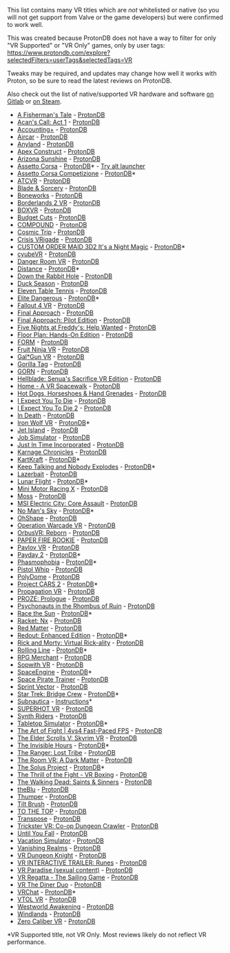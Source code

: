 This list contains many VR titles which are *not* whitelisted or native (so you will not get support from Valve or the game developers) but were confirmed to work well.

This was created because ProtonDB does not have a way to filter for only "VR Supported" or "VR Only" games, only by user tags: https://www.protondb.com/explore?selectedFilters=userTags&selectedTags=VR

Tweaks may be required, and updates may change how well it works with Proton, so be sure to read the latest reviews on ProtonDB.

Also check out the list of native/supported VR hardware and software [on Gitlab](https://gitlab.com/vr-on-linux/VR-on-Linux) or [on Steam](https://steamcommunity.com/app/250820/discussions/5/4839692156566904474/).

+ [A Fisherman's Tale](https://store.steampowered.com/app/559330) - [ProtonDB](https://www.protondb.com/app/559330)
+ [Acan's Call: Act 1](https://store.steampowered.com/app/501180) - [ProtonDB](https://www.protondb.com/app/501180)
+ [Accounting+](https://store.steampowered.com/app/927270) - [ProtonDB](https://www.protondb.com/app/927270)
+ [Aircar](https://store.steampowered.com/app/1073390) - [ProtonDB](https://www.protondb.com/app/1073390)
+ [Anyland](https://store.steampowered.com/app/505700) - [ProtonDB](https://www.protondb.com/app/505700)
+ [Apex Construct](https://store.steampowered.com/app/694090) - [ProtonDB](https://www.protondb.com/app/694090)
+ [Arizona Sunshine](https://store.steampowered.com/app/342180) - [ProtonDB](https://www.protondb.com/app/342180)
+ [Assetto Corsa](https://store.steampowered.com/app/244210) - [ProtonDB](https://www.protondb.com/app/244210)* - [Try alt launcher](https://gitlab.com/vr-on-linux/VR-on-Linux/-/issues/16)
+ [Assetto Corsa Competizione](https://store.steampowered.com/app/805550) - [ProtonDB](https://www.protondb.com/app/805550)*
+ [ATCVR](https://store.steampowered.com/app/578210) - [ProtonDB](https://www.protondb.com/app/578210)
+ [Blade & Sorcery](https://store.steampowered.com/app/629730) - [ProtonDB](https://www.protondb.com/app/629730)
+ [Boneworks](https://store.steampowered.com/app/823500) - [ProtonDB](https://www.protondb.com/app/823500)
+ [Borderlands 2 VR](https://store.steampowered.com/app/991260) - [ProtonDB](https://www.protondb.com/app/991260)
+ [BOXVR](https://store.steampowered.com/app/641960) - [ProtonDB](https://www.protondb.com/app/641960)
+ [Budget Cuts](https://store.steampowered.com/app/400940) - [ProtonDB](https://www.protondb.com/app/400940)
+ [COMPOUND](https://store.steampowered.com/app/615120) - [ProtonDB](https://www.protondb.com/app/615120)
+ [Cosmic Trip](https://store.steampowered.com/app/427240) - [ProtonDB](https://www.protondb.com/app/427240)
+ [Crisis VRigade](https://store.steampowered.com/app/939000) - [ProtonDB](https://www.protondb.com/app/939000)
+ [CUSTOM ORDER MAID 3D2 It's a Night Magic](https://store.steampowered.com/app/1097580) - [ProtonDB](https://www.protondb.com/app/1097580)*
+ [cyubeVR](https://store.steampowered.com/app/619500) - [ProtonDB](https://www.protondb.com/app/619500)
+ [Danger Room VR](https://store.steampowered.com/app/852250) - [ProtonDB](https://www.protondb.com/app/852250)
+ [Distance](https://store.steampowered.com/app/233610) - [ProtonDB](https://www.protondb.com/app/233610)*
+ [Down the Rabbit Hole](https://store.steampowered.com/app/1215270) - [ProtonDB](https://www.protondb.com/app/1215270)
+ [Duck Season](https://store.steampowered.com/app/503580) - [ProtonDB](https://www.protondb.com/app/503580)
+ [Eleven Table Tennis](https://store.steampowered.com/app/488310) - [ProtonDB](https://www.protondb.com/app/488310)
+ [Elite Dangerous](https://store.steampowered.com/app/359320) - [ProtonDB](https://www.protondb.com/app/359320)*
+ [Fallout 4 VR](https://store.steampowered.com/app/611660) - [ProtonDB](https://www.protondb.com/app/611660)
+ [Final Approach](https://store.steampowered.com/app/380670) - [ProtonDB](https://www.protondb.com/app/380670)
+ [Final Approach: Pilot Edition](https://store.steampowered.com/app/481420) - [ProtonDB](https://www.protondb.com/app/481420)
+ [Five Nights at Freddy's: Help Wanted](https://store.steampowered.com/app/732690) - [ProtonDB](https://www.protondb.com/app/732690)
+ [Floor Plan: Hands-On Edition](https://store.steampowered.com/app/673060) - [ProtonDB](https://www.protondb.com/app/673060)
+ [FORM](https://store.steampowered.com/app/408520) - [ProtonDB](https://www.protondb.com/app/408520)
+ [Fruit Ninja VR](https://store.steampowered.com/app/486780) - [ProtonDB](https://www.protondb.com/app/486780)
+ [Gal*Gun VR](https://store.steampowered.com/app/678520) - [ProtonDB](https://www.protondb.com/app/678520)
+ [Gorilla Tag](https://store.steampowered.com/app/1533390) - [ProtonDB](https://www.protondb.com/app/1533390)
+ [GORN](https://store.steampowered.com/app/578620) - [ProtonDB](https://www.protondb.com/app/578620)
+ [Hellblade: Senua's Sacrifice VR Edition](https://store.steampowered.com/app/747350) - [ProtonDB](https://www.protondb.com/app/747350)
+ [Home - A VR Spacewalk](https://store.steampowered.com/app/512270) - [ProtonDB](https://www.protondb.com/app/512270)
+ [Hot Dogs, Horseshoes & Hand Grenades](https://store.steampowered.com/app/450540) - [ProtonDB](https://www.protondb.com/app/450540)
+ [I Expect You To Die](https://store.steampowered.com/app/587430) - [ProtonDB](https://www.protondb.com/app/587430)
+ [I Expect You To Die 2](https://store.steampowered.com/app/1499120) - [ProtonDB](https://www.protondb.com/app/1499120)
+ [In Death](https://store.steampowered.com/app/605450) - [ProtonDB](https://www.protondb.com/app/605450)
+ [Iron Wolf VR](https://store.steampowered.com/app/552080) - [ProtonDB](https://www.protondb.com/app/552080)*
+ [Jet Island](https://store.steampowered.com/app/587220) - [ProtonDB](https://www.protondb.com/app/587220)
+ [Job Simulator](https://store.steampowered.com/app/448280) - [ProtonDB](https://www.protondb.com/app/448280)
+ [Just In Time Incorporated](https://store.steampowered.com/app/592030) - [ProtonDB](https://www.protondb.com/app/592030)
+ [Karnage Chronicles](https://store.steampowered.com/app/611160) - [ProtonDB](https://www.protondb.com/app/611160)
+ [KartKraft](https://store.steampowered.com/app/406350) - [ProtonDB](https://www.protondb.com/app/406350)*
+ [Keep Talking and Nobody Explodes](https://store.steampowered.com/app/341800) - [ProtonDB](https://www.protondb.com/app/341800)*
+ [Lazerbait](https://store.steampowered.com/app/529150) - [ProtonDB](https://www.protondb.com/app/529150)
+ [Lunar Flight](https://store.steampowered.com/app/208600) - [ProtonDB](https://www.protondb.com/app/208600)*
+ [Mini Motor Racing X](https://store.steampowered.com/app/1303990) - [ProtonDB](https://www.protondb.com/app/1303990)
+ [Moss](https://store.steampowered.com/app/846470) - [ProtonDB](https://www.protondb.com/app/846470)
+ [MSI Electric City: Core Assault](https://store.steampowered.com/app/691930) - [ProtonDB](https://www.protondb.com/app/691930)
+ [No Man's Sky](https://store.steampowered.com/app/275850) - [ProtonDB](https://www.protondb.com/app/275850)*
+ [OhShape](https://store.steampowered.com/app/1098100) - [ProtonDB](https://www.protondb.com/app/1098100)
+ [Operation Warcade VR](https://store.steampowered.com/app/698790) - [ProtonDB](https://www.protondb.com/app/691930)
+ [OrbusVR: Reborn](https://store.steampowered.com/app/746930) - [ProtonDB](https://www.protondb.com/app/746930)
+ [PAPER FIRE ROOKIE](https://store.steampowered.com/app/698790) - [ProtonDB](https://www.protondb.com/app/698790)
+ [Pavlov VR](https://store.steampowered.com/app/555160) - [ProtonDB](https://www.protondb.com/app/555160)
+ [Payday 2](https://store.steampowered.com/app/218620) - [ProtonDB](https://www.protondb.com/app/218620)*
+ [Phasmophobia](https://store.steampowered.com/app/739630) - [ProtonDB](https://www.protondb.com/app/739630)*
+ [Pistol Whip](https://store.steampowered.com/app/1079800) - [ProtonDB](https://www.protondb.com/app/1079800)
+ [PolyDome](https://store.steampowered.com/app/483680) - [ProtonDB](https://www.protondb.com/app/483680)
+ [Project CARS 2](https://store.steampowered.com/app/378860) - [ProtonDB](https://www.protondb.com/app/378860)*
+ [Propagation VR](https://store.steampowered.com/app/1533390) - [ProtonDB](https://www.protondb.com/app/1363430)
+ [PROZE: Prologue](https://store.steampowered.com/app/912560) - [ProtonDB](https://www.protondb.com/app/912560)
+ [Psychonauts in the Rhombus of Ruin](https://store.steampowered.com/app/788690) - [ProtonDB](https://www.protondb.com/app/788690)
+ [Race the Sun](https://store.steampowered.com/app/253030) - [ProtonDB](https://www.protondb.com/app/253030)*
+ [Racket: Nx](https://store.steampowered.com/app/428080) - [ProtonDB](https://www.protondb.com/app/428080)
+ [Red Matter](https://store.steampowered.com/app/966680) - [ProtonDB](https://www.protondb.com/app/966680)
+ [Redout: Enhanced Edition](https://store.steampowered.com/app/517710) - [ProtonDB](https://www.protondb.com/app/517710)*
+ [Rick and Morty: Virtual Rick-ality](https://store.steampowered.com/app/469610) - [ProtonDB](https://www.protondb.com/app/469610)
+ [Rolling Line](https://store.steampowered.com/app/754150) - [ProtonDB](https://www.protondb.com/app/754150)*
+ [RPG Merchant](https://store.steampowered.com/app/789290) - [ProtonDB](https://www.protondb.com/app/789290)
+ [Sopwith VR](https://store.steampowered.com/app/998660) - [ProtonDB](https://www.protondb.com/app/998660)
+ [SpaceEngine](https://store.steampowered.com/app/314650) - [ProtonDB](https://www.protondb.com/app/314650)*
+ [Space Pirate Trainer](https://store.steampowered.com/app/418650) - [ProtonDB](https://www.protondb.com/app/418650)
+ [Sprint Vector](https://store.steampowered.com/app/590690) - [ProtonDB](https://www.protondb.com/app/590690)
+ [Star Trek: Bridge Crew](https://store.steampowered.com/app/527100) - [ProtonDB](https://www.protondb.com/app/527100)*
+ [Subnautica](https://www.epicgames.com/store/en-US/p/subnautica) - [Instructions](https://gitlab.com/vr-on-linux/VR-on-Linux/-/issues/18)*
+ [SUPERHOT VR](https://store.steampowered.com/app/617830) - [ProtonDB](https://www.protondb.com/app/617830)
+ [Synth Riders](https://store.steampowered.com/app/885000) - [ProtonDB](https://www.protondb.com/app/885000)
+ [Tabletop Simulator](https://store.steampowered.com/app/286160) - [ProtonDB](https://www.protondb.com/app/286160)*
+ [The Art of Fight | 4vs4 Fast-Paced FPS](https://store.steampowered.com/app/531270) - [ProtonDB](https://www.protondb.com/app/531270)
+ [The Elder Scrolls V: Skyrim VR](https://store.steampowered.com/app/611670) - [ProtonDB](https://www.protondb.com/app/611670)
+ [The Invisible Hours](https://store.steampowered.com/app/582560) - [ProtonDB](https://www.protondb.com/app/582560)*
+ [The Ranger: Lost Tribe](https://store.steampowered.com/app/673070) - [ProtonDB](https://www.protondb.com/app/673070)
+ [The Room VR: A Dark Matter](https://store.steampowered.com/app/1104380) - [ProtonDB](https://www.protondb.com/app/1104380)
+ [The Solus Project](https://store.steampowered.com/app/313630) - [ProtonDB](https://www.protondb.com/app/313630)*
+ [The Thrill of the Fight - VR Boxing](https://store.steampowered.com/app/494150) - [ProtonDB](https://www.protondb.com/app/494150)
+ [The Walking Dead: Saints & Sinners](https://store.steampowered.com/app/916840) - [ProtonDB](https://www.protondb.com/app/916840)
+ [theBlu](https://store.steampowered.com/app/451520) - [ProtonDB](https://www.protondb.com/app/451520)
+ [Thumper](https://store.steampowered.com/app/356400) - [ProtonDB](https://www.protondb.com/app/356400)
+ [Tilt Brush](https://store.steampowered.com/app/327140) - [ProtonDB](https://www.protondb.com/app/327140)
+ [TO THE TOP](https://store.steampowered.com/app/509250) - [ProtonDB](https://www.protondb.com/app/509250)
+ [Transpose](https://store.steampowered.com/app/835950) - [ProtonDB](https://www.protondb.com/app/835950)
+ [Trickster VR: Co-op Dungeon Crawler](https://store.steampowered.com/app/512220) - [ProtonDB](https://www.protondb.com/app/512220)
+ [Until You Fall](https://store.steampowered.com/app/858260) - [ProtonDB](https://www.protondb.com/app/858260)
+ [Vacation Simulator](https://store.steampowered.com/app/726830) - [ProtonDB](https://www.protondb.com/app/726830)
+ [Vanishing Realms](https://store.steampowered.com/app/322770) - [ProtonDB](https://www.protondb.com/app/322770)
+ [VR Dungeon Knight](https://store.steampowered.com/app/566860) - [ProtonDB](https://www.protondb.com/app/566860)
+ [VR INTERACTIVE TRAILER: Runes](https://store.steampowered.com/app/970980) - [ProtonDB](https://www.protondb.com/app/970980)
+ [VR Paradise (sexual content)](https://store.steampowered.com/app/896890) - [ProtonDB](https://www.protondb.com/app/896890)
+ [VR Regatta - The Sailing Game](https://store.steampowered.com/app/468240) - [ProtonDB](https://www.protondb.com/app/468240)
+ [VR The Diner Duo](https://store.steampowered.com/app/530120) - [ProtonDB](https://www.protondb.com/app/530120)
+ [VRChat](https://store.steampowered.com/app/438100) - [ProtonDB](https://www.protondb.com/app/438100)*
+ [VTOL VR](https://store.steampowered.com/app/667970) - [ProtonDB](https://www.protondb.com/app/667970)
+ [Westworld Awakening](https://store.steampowered.com/app/1133320) - [ProtonDB](https://www.protondb.com/app/1133320)
+ [Windlands](https://store.steampowered.com/app/428370) - [ProtonDB](https://www.protondb.com/app/428370)
+ [Zero Caliber VR](https://store.steampowered.com/app/877200) - [ProtonDB](https://www.protondb.com/app/877200)

*VR Supported title, not VR Only. Most reviews likely do not reflect VR performance.
